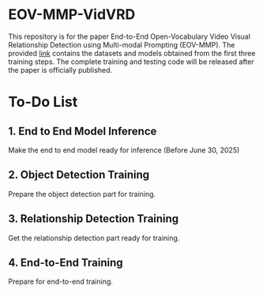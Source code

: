 # EOV-MMP-VidVRD

This repository is for the paper End-to-End Open-Vocabulary Video Visual Relationship Detection using Multi-modal Prompting (EOV-MMP). The provided [link](https://pan.baidu.com/s/1jZbnkYexAZQcGApyBUhQjw?pwd=jfec) contains the datasets and models obtained from the first three training steps.
The complete training and testing code will be released after the paper is officially published. 

# To-Do List

## 1. End to End Model Inference
Make the end to end model ready for inference (Before June 30, 2025)

## 2. Object Detection Training
Prepare the object detection part for training.

## 3. Relationship Detection Training
Get the relationship detection part ready for training.

## 4. End-to-End Training
Prepare for end-to-end training.
